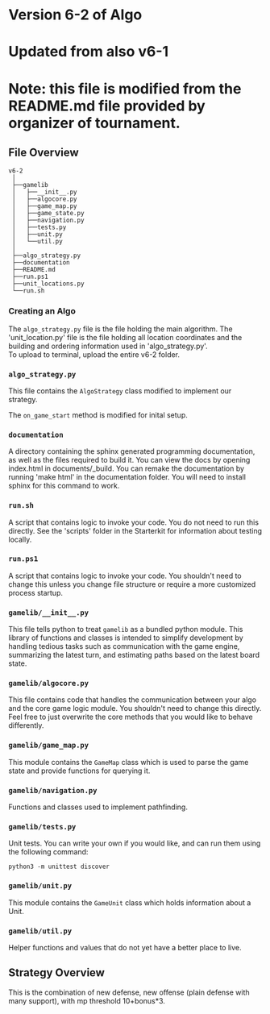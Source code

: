 # Version 6-2 of Algo
# Updated from also v6-1

# Note: this file is modified from the README.md file provided by organizer of tournament.
 
## File Overview

```
v6-2
 │
 ├──gamelib
 │   ├──__init__.py
 │   ├──algocore.py
 │   ├──game_map.py
 │   ├──game_state.py
 │   ├──navigation.py
 │   ├──tests.py
 │   ├──unit.py
 │   └──util.py
 │
 ├──algo_strategy.py
 ├──documentation
 ├──README.md
 ├──run.ps1
 ├──unit_locations.py
 └──run.sh
```

### Creating an Algo

The `algo_strategy.py` file is the file holding the main algorithm.
The 'unit_location.py' file is the file holding all location coordinates and the building and  ordering information used in 'algo_strategy.py'.  
To upload to terminal, upload the entire v6-2 folder.

### `algo_strategy.py`

This file contains the `AlgoStrategy` class modified to implement our strategy.

The `on_game_start` method is modified for inital setup.

### `documentation`

A directory containing the sphinx generated programming documentation, as well as the files required
to build it. You can view the docs by opening index.html in documents/_build.
You can remake the documentation by running 'make html' in the documentation folder.
You will need to install sphinx for this command to work.

### `run.sh`

A script that contains logic to invoke your code. You do not need to run this directly.
See the 'scripts' folder in the Starterkit for information about testing locally.

### `run.ps1`

A script that contains logic to invoke your code. You shouldn't need to change
this unless you change file structure or require a more customized process
startup.

### `gamelib/__init__.py`

This file tells python to treat `gamelib` as a bundled python module. This
library of functions and classes is intended to simplify development by
handling tedious tasks such as communication with the game engine, summarizing
the latest turn, and estimating paths based on the latest board state.

### `gamelib/algocore.py`

This file contains code that handles the communication between your algo and the
core game logic module. You shouldn't need to change this directly. Feel free to 
just overwrite the core methods that you would like to behave differently. 

### `gamelib/game_map.py`

This module contains the `GameMap` class which is used to parse the game state
and provide functions for querying it. 

### `gamelib/navigation.py`

Functions and classes used to implement pathfinding.

### `gamelib/tests.py`

Unit tests. You can write your own if you would like, and can run them using
the following command:

    python3 -m unittest discover

### `gamelib/unit.py`

This module contains the `GameUnit` class which holds information about a Unit.

### `gamelib/util.py`

Helper functions and values that do not yet have a better place to live.

## Strategy Overview

This is the combination of new defense, new offense (plain defense with many support), with mp threshold 10+bonus*3.

